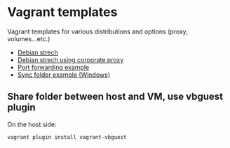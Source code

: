 # Vagrant templates

Vagrant templates for various distributions and options (proxy, volumes...etc.)

- [Debian strech](Vagrantfile_debian)
- [Debian strech using corporate proxy](Vagrantfile_proxy)
- [Port forwarding example](Vagrantfile_portforward)
- [Sync folder example (Windows)](Vagrantfile_syncfolderwindows)

## Share folder between host and VM, use vbguest plugin

On the host side:

```
vagrant plugin install vagrant-vbguest
```
